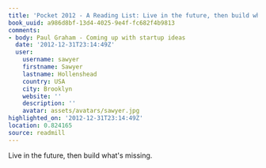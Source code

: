 ```yaml
---
title: 'Pocket 2012 - A Reading List: Live in the future, then build what''s missing.'
book_uuid: a986d8bf-13d4-4025-9e4f-fc682f4b9813
comments:
- body: Paul Graham - Coming up with startup ideas
  date: '2012-12-31T23:14:49Z'
  user:
    username: sawyer
    firstname: Sawyer
    lastname: Hollenshead
    country: USA
    city: Brooklyn
    website: ''
    description: ''
    avatar: assets/avatars/sawyer.jpg
highlighted_on: '2012-12-31T23:14:49Z'
location: 0.824165
source: readmill
---
```


Live in the future, then build what's missing.